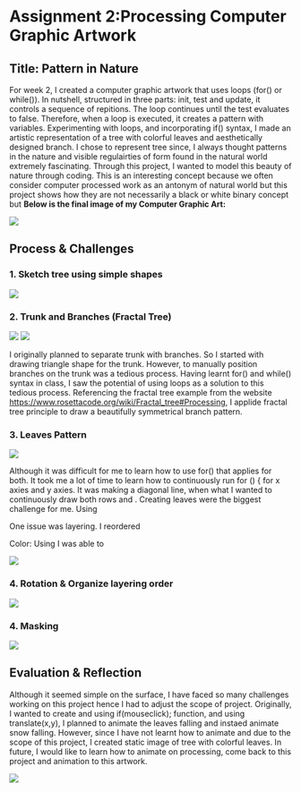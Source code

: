 # Assignment 2:Processing Computer Graphic Artwork 

## Title: Pattern in Nature 


For week 2, I created a computer graphic artwork that uses loops (for() or while()). In nutshell, structured in three parts: init, test and update, it controls a sequence of repitions. The loop continues until the test evaluates to false. Therefore, when a loop is executed, it creates a pattern with variables. Experimenting with loops, and incorporating if() syntax, I made an artistic representation of a tree with colorful leaves and aesthetically designed branch. I chose to represent tree since, I always thought patterns in the nature and visible regulairties of form found in the natural world extremely fascinating. Through this project, I wanted to model this beauty of nature through coding. This is an interesting concept because we often consider computer processed work as an antonym of natural world but this project shows how they are not necessarily a black or white binary concept but 
**Below is the final image of my Computer Graphic Art:**

![](Images/SoojinComputerArt.png)



## Process & Challenges

### 1. Sketch tree using simple shapes 

![](Images/Brainstorm.jpg) 

### 2. Trunk and Branches (Fractal Tree)
![](Images/trunkProgress.png)                       ![](Images/branchProgress.png)

I originally planned to separate trunk with branches. So I started with drawing triangle shape for the trunk. However, to manually position branches on the trunk was a tedious process. Having learnt for() and while() syntax in class, I saw the potential of using loops as a solution to this tedious process. Referencing the fractal tree example from the website https://www.rosettacode.org/wiki/Fractal_tree#Processing, I applide fractal tree principle to draw a beautifully symmetrical branch pattern. 

### 3. Leaves Pattern 
![](Images/leavesProgress1.png)

Although it was difficult for me to learn how to use for() that applies for both. It took me a lot of time to learn how to continuously run for () { for x axies and y axies. It was making a diagonal line, when what I wanted to continuously draw both rows and . 
Creating leaves were the biggest challenge for me. Using 

One issue was layering. I reordered 

Color: Using I was able to 

![](Images/leavesProgress2.png)

### 4. Rotation & Organize layering order 

![](Images/finalProgress2.png)

### 4. Masking 

![](Images/SoojinComputerArt.png)



## Evaluation & Reflection 

Although it seemed simple on the surface, I have faced so many challenges working on this project hence I had to adjust the scope of project. Originally, I wanted to create and using if(mouseclick); function, and using translate(x,y), I planned to animate the leaves falling and instaed animate snow falling. However, since I have not learnt how to animate and due to the scope of this project, I created static image of tree with colorful leaves. In future, I would like to learn how to animate on processing, come back to this project and animation to this artwork. 

![](Images/treeAnimation.jpg)


